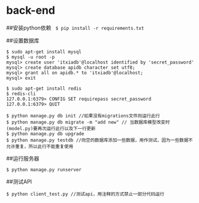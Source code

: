 # back-end
##安装python依赖  
`$ pip install -r requirements.txt`

##设置数据库  
```
$ sudo apt-get install mysql
$ mysql -u root -p
mysql> create user 'itxiadb'@localhost identified by 'secret_password'
mysql> create database apidb character set utf8;
mysql> grant all on apidb.* to 'itxiadb'@localhost;
mysql> exit
```
```
$ sudo apt-get install redis
$ redis-cli
127.0.0.1:6379> CONFIG SET requirepass secret_password
127.0.0.1:6379> QUIT
```
```
$ python manage.py db init //如果没有migrations文件则运行此行
$ python manage.py db migrate -m "add new" // 当数据库模型改变时(model.py)要再次运行此行以及下一行更新
$ python manage.py db upgrade     
$ python manage.py testdb //向空的数据库添加一些数据，用作测试，因为一些数据不允许重复，所以此行不能重复使用
```
##运行服务器
```
$ python manage.py runserver        
```
##测试API
```
$ python client_test.py //测试api，用注释的方式禁止一部分代码运行 
